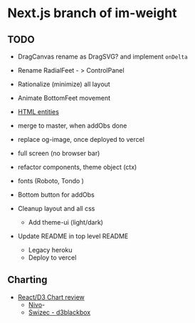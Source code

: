 # Next.js branch of im-weight

## TODO

- DragCanvas rename as DragSVG? and implement `onDelta`
- Rename RadialFeet - > ControlPanel
- Rationalize (minimize) all layout
- Animate BottomFeet movement
- [HTML entities](https://www.toptal.com/designers/htmlarrows/symbols/)
- merge to master, when addObs done
- replace og-image, once deployed to vercel
- full screen (no browser bar)
- refactor components, theme object (ctx)
- fonts (Roboto, Tondo )
- Bottom button for addObs
- Cleanup layout and all css
  - Add theme-ui (light/dark)

- Update README in top level README
  - Legacy heroku
  - Deploy to vercel

## Charting

- [React/D3 Chart review](https://dev.to/giteden/top-5-react-chart-libraries-for-2020-1amb)
  - [Nivo](https://nivo.rocks/line/)- 
  - [Swizec - d3blackbox](https://github.com/Swizec/d3blackbox)

